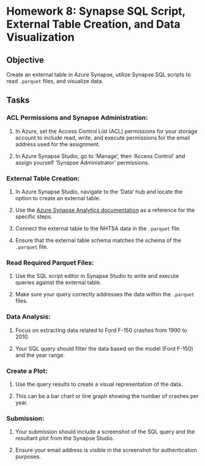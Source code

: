 # Homework 8: Synapse SQL Script, External Table Creation, and Data Visualization

## Objective
Create an external table in Azure Synapse, utilize Synapse SQL scripts to read `.parquet` files, and visualize data.

## Tasks

### ACL Permissions and Synapse Administration:

1. In Azure, set the Access Control List (ACL) permissions for your storage account to include read, write, and execute permissions for the email address used for the assignment.

2. In Azure Synapse Studio, go to ‘Manage’, then ‘Access Control’ and assign yourself ‘Synapse Administrator’ permissions.

### External Table Creation:

1. In Azure Synapse Studio, navigate to the ‘Data’ hub and locate the option to create an external table.

2. Use the [Azure Synapse Analytics documentation](https://docs.microsoft.com/en-us/azure/synapse-analytics/sql/create-external-table) as a reference for the specific steps.

3. Connect the external table to the NHTSA data in the `.parquet` file.

4. Ensure that the external table schema matches the schema of the `.parquet` file.

### Read Required Parquet Files:

1. Use the SQL script editor in Synapse Studio to write and execute queries against the external table.

2. Make sure your query correctly addresses the data within the `.parquet` files.

### Data Analysis:

1. Focus on extracting data related to Ford F-150 crashes from 1990 to 2010.

2. Your SQL query should filter the data based on the model (Ford F-150) and the year range.

### Create a Plot:

1. Use the query results to create a visual representation of the data.

2. This can be a bar chart or line graph showing the number of crashes per year.

### Submission:

1. Your submission should include a screenshot of the SQL query and the resultant plot from the Synapse Studio.

2. Ensure your email address is visible in the screenshot for authentication purposes.